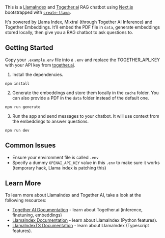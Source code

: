 This is a [LlamaIndex](https://www.llamaindex.ai/) and [Together.ai](https://www.together.ai/) RAG chatbot using [Next.js](https://nextjs.org/) bootstrapped with [`create-llama`](https://github.com/run-llama/LlamaIndexTS/tree/main/packages/create-llama).

It's powered by Llama Index, Mixtral (through Together AI Inference) and Together Embeddings. It'll embed the PDF file in `data`, generate embeddings stored locally, then give you a RAG chatbot to ask questions to.

## Getting Started

Copy your `.example.env` file into a `.env` and replace the TOGETHER_API_KEY with your API key from [together.ai](https://www.together.ai).

1. Install the dependencies.

```
npm install
```

2. Generate the embeddings and store them locally in the `cache` folder. You can also provide a PDF in the `data` folder instead of the default one.

```
npm run generate
```

3. Run the app and send messages to your chatbot. It will use context from the embeddings to answer questions.

```
npm run dev
```

## Common Issues

- Ensure your environment file is called `.env`
- Specify a dummy `OPENAI_API_KEY` value in this `.env` to make sure it works (temporary hack, Llama index is patching this)

## Learn More

To learn more about LlamaIndex and Together AI, take a look at the following resources:

- [Together AI Documentation](https://docs.together.ai/docs) - learn about Together.ai (inference, finetuning, embeddings)
- [LlamaIndex Documentation](https://docs.llamaindex.ai) - learn about LlamaIndex (Python features).
- [LlamaIndexTS Documentation](https://ts.llamaindex.ai) - learn about LlamaIndex (Typescript features).
